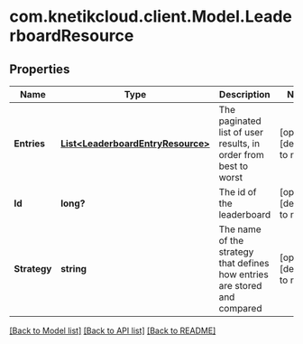 # com.knetikcloud.client.Model.LeaderboardResource
## Properties

Name | Type | Description | Notes
------------ | ------------- | ------------- | -------------
**Entries** | [**List&lt;LeaderboardEntryResource&gt;**](LeaderboardEntryResource.md) | The paginated list of user results, in order from best to worst | [optional] [default to null]
**Id** | **long?** | The id of the leaderboard | [optional] [default to null]
**Strategy** | **string** | The name of the strategy that defines how entries are stored and compared | [optional] [default to null]

[[Back to Model list]](../README.md#documentation-for-models) [[Back to API list]](../README.md#documentation-for-api-endpoints) [[Back to README]](../README.md)


